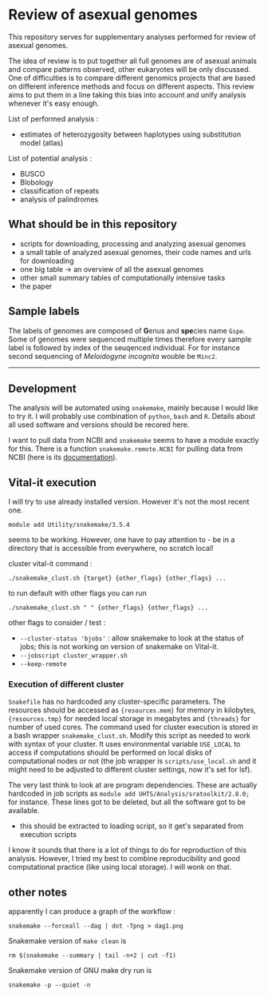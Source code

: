 # Review of asexual genomes

This repository serves for supplementary analyses performed for review of asexual genomes.

The idea of review is to put together all full genomes are of asexual animals and compare patterns observed, other eukaryotes will be only discussed.
One of difficulties is to compare different genomics projects that are based on different inference methods and focus on different aspects.
This review aims to put them in a line taking this bias into account and unify analysis whenever it's easy enough.

List of performed analysis :

- estimates of heterozygosity between haplotypes using substitution model (atlas)

List of potential analysis :

- BUSCO
- Blobology
- classification of repeats
- analysis of palindromes

## What should be in this repository

- scripts for downloading, processing and analyzing asexual genomes
- a small table of analyzed asexual genomes, their code names and urls for downloading
- one big table -> an overview of all the asexual genomes
- other small summary tables of computationally intensive tasks
- the paper

## Sample labels

The labels of genomes are composed of **G**enus and **spe**cies name `Gspe`. Some of genomes were sequenced multiple times therefore every sample label is followed by index of the seuqenced individual. For for instance second sequencing of _Meloidogyne incognita_ wouble be `Minc2`.

***

## Development

The analysis will be automated using `snakemake`, mainly because I would like to try it.
I will probably use combination of `python`, `bash` and `R`.
Details about all used software and versions should be recored here.

I want to pull data from NCBI and `snakemake` seems to have a module exactly for this. There is a function `snakemake.remote.NCBI` for pulling data from NCBI (here is its [documentation](http://snakemake.readthedocs.io/en/stable/snakefiles/remote_files.html#genbank-ncbi-entrez)).

## Vital-it execution

I will try to use already installed version. However it's not the most recent one.

```
module add Utility/snakemake/3.5.4
```

seems to be working. However, one have to pay attention to - be in a directory that is accessible from everywhere, no scratch local!

cluster vital-it command :

```
./snakemake_clust.sh {target} {other_flags} {other_flags} ...
```

to run default with other flags you can run

```
./snakemake_clust.sh " " {other_flags} {other_flags} ...
```

other flags to consider / test :

- `--cluster-status 'bjobs'` : allow snakemake to look at the status of jobs; this is not working on version of snakemake on Vital-it.
- `--jobscript cluster_wrapper.sh`
- `--keep-remote`

### Execution of different cluster

`Snakefile` has no hardcoded any cluster-specific parameters. The resources should be accessed as `{resources.mem}` for memory in kilobytes, `{resources.tmp}` for needed local storage in megabytes and `{threads}` for number of used cores. The command used for cluster execution is stored in a bash wrapper `snakemake_clust.sh`. Modify this script as needed to work with syntax of your cluster. It uses environmental variable `USE_LOCAL` to access if computations should be performed on local disks of computational nodes or not (the job wrapper is `scripts/use_local.sh` and it might need to be adjusted to different cluster settings, now it's set for lsf).

The very last think to look at are program dependencies. These are actually hardcoded in job scripts as `module add UHTS/Analysis/sratoolkit/2.8.0;` for instance. These lines got to be deleted, but all the software got to be available.

- this should be extracted to loading script, so it get's separated from execution scripts

I know it sounds that there is a lot of things to do for reproduction of this analysis. However, I tried my best to combine reproducibility and good computational practice (like using local storage). I will wonk on that.

## other notes

apparently I can produce a graph of the workflow :

```
snakemake --forceall --dag | dot -Tpng > dag1.png
```

Snakemake version of `make clean` is

```
rm $(snakemake --summary | tail -n+2 | cut -f1)
```

Snakemake version of GNU make dry run is

```
snakemake -p --quiet -n
```
